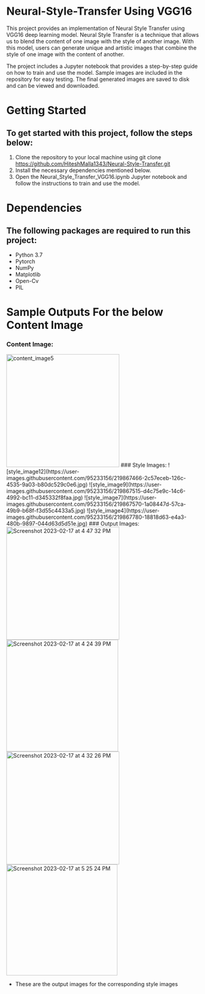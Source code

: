 # Neural-Style-Transfer Using VGG16 

This project provides an implementation of Neural Style Transfer using VGG16 deep learning model. Neural Style Transfer is a technique that allows us to blend the content of one image with the style of another image. With this model, users can generate unique and artistic images that combine the style of one image with the content of another.

The project includes a Jupyter notebook that provides a step-by-step guide on how to train and use the model. Sample images are included in the repository for easy testing. The final generated images are saved to disk and can be viewed and downloaded.

# Getting Started

## To get started with this project, follow the steps below:

1. Clone the repository to your local machine using git clone https://github.com/HiteshMalla1343/Neural-Style-Transfer.git
2. Install the necessary dependencies mentioned below.
3. Open the Neural_Style_Transfer_VGG16.ipynb Jupyter notebook and follow the instructions to train and use the model.

# Dependencies

## The following packages are required to run this project:

* Python 3.7 
* Pytorch 
* NumPy
* Matplotlib
* Open-Cv
* PIL 

# Sample Outputs For the below Content Image 

### Content Image:
<img width="295" alt="content_image5" src="https://user-images.githubusercontent.com/95233156/219867550-e05216ca-9b25-4dbd-930f-205eeef26b59.jpg">
<!-- ![content_image5](https://user-images.githubusercontent.com/95233156/219867550-e05216ca-9b25-4dbd-930f-205eeef26b59.jpg) -->
### Style Images:
![style_image12](https://user-images.githubusercontent.com/95233156/219867466-2c57eceb-126c-4535-9a03-b80dc529c0e6.jpg)
![style_image9](https://user-images.githubusercontent.com/95233156/219867515-d4c75e9c-14c6-4992-bc11-d345332f8faa.jpg)
![style_image7](https://user-images.githubusercontent.com/95233156/219867570-1a08447d-57ca-49b9-b68f-f3d55c4433a5.jpg)
![style_image4](https://user-images.githubusercontent.com/95233156/219867780-18818d63-e4a3-480b-9897-044d63d5d51e.jpg)
### Output Images:
<img width="295" alt="Screenshot 2023-02-17 at 4 47 32 PM" src="https://user-images.githubusercontent.com/95233156/219867641-c1b00461-2a35-4e06-83de-42ed2bae0fb4.png">
<img width="292" alt="Screenshot 2023-02-17 at 4 24 39 PM" src="https://user-images.githubusercontent.com/95233156/219867703-45d566f8-f4b5-4ba6-91eb-cb4072929dbd.png">
<img width="295" alt="Screenshot 2023-02-17 at 4 32 26 PM" src="https://user-images.githubusercontent.com/95233156/219867742-e42f95d7-dce9-42f4-8a46-7ae047942241.png">
<img width="290" alt="Screenshot 2023-02-17 at 5 25 24 PM" src="https://user-images.githubusercontent.com/95233156/219867800-4b0c9950-5b43-47e6-8ffd-a3f50aa836f5.png">

* These are the output images for the corresponding style images
